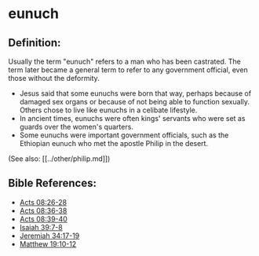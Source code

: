 # eunuch #

## Definition: ##

Usually the term "eunuch" refers to a man who has been castrated. The term later became a general term to refer to any government official, even those without the deformity.

* Jesus said that some eunuchs were born that way, perhaps because of damaged sex organs or because of not being able to function sexually. Others chose to live like eunuchs in a celibate lifestyle.
* In ancient times, eunuchs were often kings' servants who were set as guards over the women's quarters.
* Some eunuchs were important government officials, such as the Ethiopian eunuch who met the apostle Philip in the desert.

(See also: [[../other/philip.md]])

## Bible References: ##

* [Acts 08:26-28](en/tn/act/help/08/26)
* [Acts 08:36-38](en/tn/act/help/08/36)
* [Acts 08:39-40](en/tn/act/help/08/39)
* [Isaiah 39:7-8](en/tn/isa/help/39/07)
* [Jeremiah 34:17-19](en/tn/jer/help/34/17)
* [Matthew 19:10-12](en/tn/mat/help/19/10)